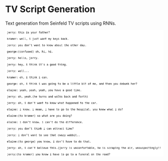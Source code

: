# TV Script Generation

Text generation from Seinfeld TV scripts using RNNs.

![example_output](./text_text.png "example output")
